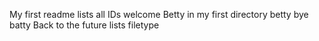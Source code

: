 My first readme
lists all IDs
welcome
Betty in my first directory
betty
bye batty
Back to the future
lists
filetype
